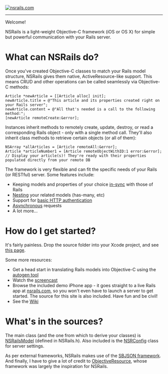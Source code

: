 [![nsrails.com](http://i.imgur.com/3FFpT.png)](http://nsrails.com/)

***

Welcome!

NSRails is a light-weight Objective-C framework (iOS or OS X) for simple but powerful communication with your Rails server.


What can NSRails do?
========

Once you've created Objective-C classes to match your Rails model structure, NSRails gives them native, ActiveResource-like support. This means CRUD and other operations can be called seamlessly via Objective-C methods:

``` objc
Article *newArticle = [[Article alloc] init];
newArticle.title = @"This article and its properties created right on your Rails server";
newArticle.content = @"All that's needed is a call to the following method:";
[newArticle remoteCreate:&error];
```

Instances inherit methods to remotely create, update, destroy, or read a corresponding Rails object - only with a single method call. They'll also inherit class methods to retrieve certain objects (or all of them):

``` objc
NSArray *allArticles = [Article remoteAll:&error];
Article *articleNumber1 = [Article remoteObjectWithID:1 error:&error];
// Display your article(s)! They're ready with their properties populated directly from your remote DB
```


The framework is very flexible and can fit the specific needs of your Rails (or RESTful) server. Some features include:

* Keeping models and properties of your choice [in-sync](https://github.com/dingbat/nsrails/wiki/NSRailsSync) with those of Rails
* [Nesting](https://github.com/dingbat/nsrails/wiki/Nesting) your related models (has-many, etc)
* Support for [basic HTTP authentication](https://github.com/dingbat/nsrails/wiki/NSRConfig)
* [Asynchronous](https://github.com/dingbat/nsrails/wiki/NSRailsModel) requests
* A lot more...

How do I get started?
========

It's fairly painless. Drop the source folder into your Xcode project, and see [this page](https://github.com/dingbat/nsrails/wiki/Getting-Started).

Some more resources:

* Get a head start in translating Rails models into Objective-C using the [autogen tool](https://github.com/dingbat/nsrails/tree/master/autogen)
* Watch the [screencast](http://vimeo.com/37418882)
* Browse the included demo iPhone app - it goes straight to a live Rails app at [nsrails.com](http://nsrails.com), so you won't even have to launch a server to get started. The source for this site is also included. Have fun and be civil!
* See the [Wiki](https://github.com/dingbat/nsrails/wiki)

What's in the sources?
========

The main class (and the one from which to derive your classes) is [NSRailsModel](https://github.com/dingbat/nsrails/wiki/NSRailsModel) (defined in NSRails.h). Also included is the [NSRConfig](https://github.com/dingbat/nsrails/wiki/NSRConfig) class for server settings.

As per external frameworks, NSRails makes use of the [SBJSON framework](https://github.com/stig/json-framework). And finally, I have to give a lot of credit to [ObjectiveResource](https://github.com/yfactorial/objectiveresource), whose framework was largely the inspiration for NSRails.